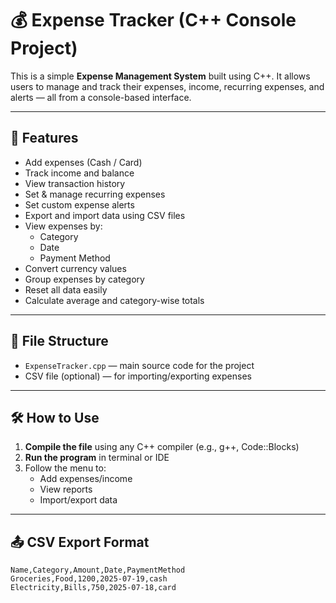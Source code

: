 # 💰 Expense Tracker (C++ Console Project)

This is a simple **Expense Management System** built using C++. It allows users to manage and track their expenses, income, recurring expenses, and alerts — all from a console-based interface.

---

## 🚀 Features

- Add expenses (Cash / Card)
- Track income and balance
- View transaction history
- Set & manage recurring expenses
- Set custom expense alerts
- Export and import data using CSV files
- View expenses by:
  - Category
  - Date
  - Payment Method
- Convert currency values
- Group expenses by category
- Reset all data easily
- Calculate average and category-wise totals

---

## 📁 File Structure

- `ExpenseTracker.cpp` — main source code for the project
- CSV file (optional) — for importing/exporting expenses

---

## 🛠️ How to Use

1. **Compile the file** using any C++ compiler (e.g., g++, Code::Blocks)
2. **Run the program** in terminal or IDE
3. Follow the menu to:
   - Add expenses/income
   - View reports
   - Import/export data

---

## 📤 CSV Export Format

```csv
Name,Category,Amount,Date,PaymentMethod
Groceries,Food,1200,2025-07-19,cash
Electricity,Bills,750,2025-07-18,card
